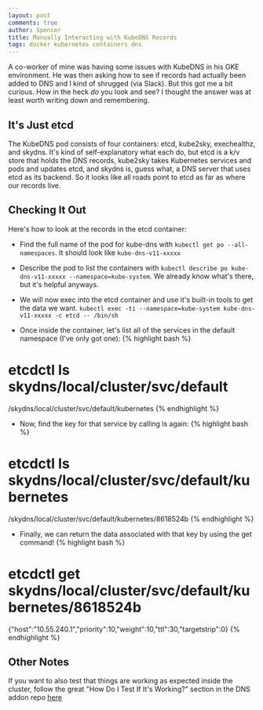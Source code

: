 ```yaml
---
layout: post
comments: true
author: Spencer
title: Manually Interacting with KubeDNS Records
tags: docker kubernetes containers dns
---
```


A co-worker of mine was having some issues with KubeDNS in his GKE environment. He was then asking how to see if records had actually been added to DNS and I kind of shrugged (via Slack). But this got me a bit curious. How in the heck *do* you look and see? I thought the answer was at least worth writing down and remembering.

## **It's Just etcd** ##

The KubeDNS pod consists of four containers: etcd, kube2sky, exechealthz, and skydns. It's kind of self-explanatory what each do, but etcd is a k/v store that holds the DNS records, kube2sky takes Kubernetes services and pods and updates etcd, and skydns is, guess what, a DNS server that uses etcd as its backend. So it looks like all roads point to etcd as far as where our records live.

## **Checking It Out** ##
Here's how to look at the records in the etcd container:

- Find the full name of the pod for kube-dns with `kubectl get po --all-namespaces`. It should look like `kube-dns-v11-xxxxx`

- Describe the pod to list the containers with `kubectl describe po kube-dns-v11-xxxxx --namespace=kube-system`. We already know what's there, but it's helpful anyways.

- We will now exec into the etcd container and use it's built-in tools to get the data we want. `kubectl exec -ti --namespace=kube-system kube-dns-v11-xxxxx -c etcd -- /bin/sh`

- Once inside the container, let's list all of the services in the default namespace (I've only got one):
{% highlight bash %}
# etcdctl ls skydns/local/cluster/svc/default

/skydns/local/cluster/svc/default/kubernetes
{% endhighlight %}

- Now, find the key for that service by calling ls again:
{% highlight bash %}
# etcdctl ls skydns/local/cluster/svc/default/kubernetes

/skydns/local/cluster/svc/default/kubernetes/8618524b
{% endhighlight %}

- Finally, we can return the data associated with that key by using the get command!
{% highlight bash %}
# etcdctl get skydns/local/cluster/svc/default/kubernetes/8618524b

{"host":"10.55.240.1","priority":10,"weight":10,"ttl":30,"targetstrip":0}
{% endhighlight %}


## **Other Notes** ##
If you want to also test that things are working as expected inside the cluster, follow the great "How Do I Test If It's Working?" section in the DNS addon repo [here](https://github.com/kubernetes/kubernetes/blob/release-1.2/cluster/addons/dns/README.md)
